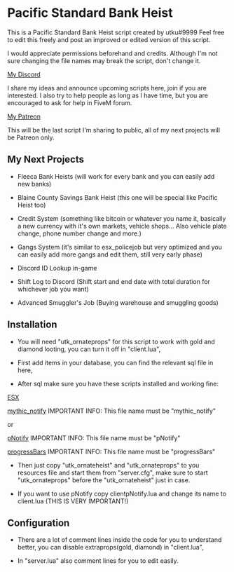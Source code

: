 # Pacific Standard Bank Heist

This is a Pacific Standard Bank Heist script created by utku#9999
Feel free to edit this freely and post an improved or edited version of this script.

I would appreciate permissions beforehand and credits.
Although I'm not sure changing the file names may break the script, don't change it.

[My Discord](https://discord.gg/yqHmvcr)

I share my ideas and announce upcoming scripts here, join if you are interested. I also try to help people as long as I have time, but you are encouraged to ask for help in FiveM forum.

[My Patreon](https://www.patreon.com/utkforeva)

This will be the last script I'm sharing to public, all of my next projects will be Patreon only.

## My Next Projects

- Fleeca Bank Heists (will work for every bank and you can easily add new banks)

- Blaine County Savings Bank Heist (this one will be special like Pacific Heist too)

- Credit System (something like bitcoin or whatever you name it, basically a new currency with it's own markets, vehicle shops... Also vehicle plate change, phone number change and more.)

- Gangs System (it's similar to esx_policejob but very optimized and you can easily add more gangs and edit them, still very early phase)

- Discord ID Lookup in-game

- Shift Log to Discord (Shift start and end date with total duration for whichever job you want)

- Advanced Smuggler's Job (Buying warehouse and smuggling goods)

## Installation

- You will need "utk_ornateprops" for this script to work with gold and diamond looting, you can turn it off in "client.lua",

- First add items in your database, you can find the relevant sql file in here,

- After sql make sure you have these scripts installed and working fine:

[ESX](https://github.com/ESX-Org/es_extended)

[mythic_notify](https://github.com/mythicrp/mythic_notify) IMPORTANT INFO: This file name must be "mythic_notify"

or

[pNotify](https://github.com/Nick78111/pNotify) IMPORTANT INFO: This file name must be "pNotify"

[progressBars](https://github.com/torpidity/progressBars/releases/tag/1.0) IMPORTANT INFO: This file name must be "progressBars"

- Then just copy "utk_ornateheist" and "utk_ornateprops" to you resources file and start them from "server.cfg", make sure to start "utk_ornateprops" before the "utk_ornateheist" just in case.

- If you want to use pNotify copy clientpNotify.lua and change its name to client.lua (THIS IS VERY IMPORTANT!)

## Configuration

- There are a lot of comment lines inside the code for you to understand better, you can disable extraprops(gold, diamond) in "client.lua",

- In "server.lua" also comment lines for you to edit easily.
